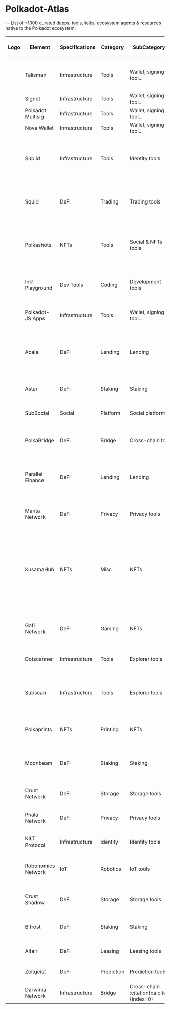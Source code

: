 # Polkadot-Atlas
-- List of +1000 curated dapps, tools, talks, ecosystem agents &amp; resources native to the Polkadot ecosystem.

| Logo | Element                 | Specifications   | Category | SubCategory 1                    | Web | Github | By LV: 15akZwzufEzFzfh18y4Q81Ci8TXyvH6hyUkRrxJED2MjEYhe | Additional Info                                                                 | Linkedin                    | Related Legal Entity / Team | Related L.E./T. 2 | Related Token/s | Ambassador Program | Community Channels | Docs | Related Content | YT Video |
|------|-------------------------|------------------|----------|----------------------------------|-----|--------|--------------------------------------------------------|---------------------------------------------------------------------------------|-----------------------------|-----------------------------|--------------------|-----------------|-------------------|-------------------|------|-----------------|----------|
|      | Talisman                | Infrastructure   | Tools    | Wallet, signing tool...          | 🌐  | Github | DaBlock                                                | Browser extension wallet for substrate and evm chains                          | Linkedin                    | Talisman                    |                     |                 |                   | Discord            | 📚   |                 |          |
|      | Signet                  | Infrastructure   | Tools    | Wallet, signing tool...          | 🌐  | Github | DaBlock                                                | Multisig wallet                                                                 | Linkedin                    | Talisman                    |                     |                 |                   | Discord            | 📚   | #41             |          |
|      | Polkadot Multisig       | Infrastructure   | Tools    | Wallet, signing tool...          | 🌐  | Github | DaBlock                                                | Multisig wallet                                                                 | Linkedin                    |                             |                     |                 |                   |                    | 📚   |                 |          |
|      | Nova Wallet             | Infrastructure   | Tools    | Wallet, signing tool...          | 🌐  | Github | DaBlock                                                | iOS/Android app wallet                                                          | Linkedin                    | Novasama Technologies        | Nova Foundation     |                 |                   | Element | TG           | 📚   |                 |          |
|      | Sub.id                  | Infrastructure   | Tools    | Identity tools                   | 🌐  | Github | DaBlock                                                | Identity tool to visualize information and link accounts in the Substrate chain | Linkedin                    | Talisman                    |                     |                 |                   |                    | 📚   |                 |          |
|      | Squid                   | DeFi             | Trading  | Trading tools                    | 🌐  | Github | DaBlock                                                | Trading tools to manage portfolio and risk in the Polkadot ecosystem            | Linkedin                    | Squid                       |                     |                 |                   |                    | 📚   |                 |          |
|      | Polkashots              | NFTs             | Tools    | Social & NFTs tools              | 🌐  | Github | DaBlock                                                | Tool to showcase and highlight NFT collections in the Polkadot ecosystem       | Linkedin                    | Polkashots                  |                     |                 |                   |                    | 📚   |                 |          |
|      | Ink! Playground         | Dev Tools        | Coding   | Development tools                | 🌐  | Github | DaBlock                                                | Playground to develop and test ink! smart contracts                             | Linkedin                    | Parity                      |                     |                 |                   |                    | 📚   |                 |          |
|      | Polkadot-JS Apps        | Infrastructure   | Tools    | Wallet, signing tool...          | 🌐  | Github | DaBlock                                                | Official Polkadot wallet and dapp browser                                       | Linkedin                    | Web3 Foundation              |                     |                 |                   |                    | 📚   |                 |          |
|      | Acala                   | DeFi             | Lending  | Lending                          | 🌐  | Github | DaBlock                                                | Decentralized finance platform for lending and staking in the Polkadot network | Linkedin                    | Acala Foundation            |                     | ACA             |                   |                    | 📚   |                 |          |
|      | Astar                   | DeFi             | Staking  | Staking                          | 🌐  | Github | DaBlock                                                | Multi-chain decentralized application hub                                        | Linkedin                    | Astar Foundation            |                     | ASTR            |                   |                    | 📚   |                 |          |
|      | SubSocial               | Social           | Platform | Social platforms                 | 🌐  | Github | DaBlock                                                | Decentralized social media platform                                             | Linkedin                    | SubSocial Foundation        |                     | SUB             |                   |                    | 📚   |                 |          |
|      | PolkaBridge             | DeFi             | Bridge   | Cross-chain tools                | 🌐  | Github | DaBlock                                                | Bridge between Polkadot and other blockchains                                    | Linkedin                    | PolkaBridge                 |                     | PBR             |                   |                    | 📚   |                 |          |
|      | Parallel Finance        | DeFi             | Lending  | Lending                          | 🌐  | Github | DaBlock                                                | Decentralized finance protocol for lending, staking, and borrowing              | Linkedin                    | Parallel Finance            |                     | PARA            |                   |                    | 📚   |                 |          |
|      | Manta Network           | DeFi             | Privacy  | Privacy tools                    | 🌐  | Github | DaBlock                                                | Privacy-preserving decentralized finance protocol                                | Linkedin                    | Manta Network               |                     | MANTA           |                   |                    | 📚   |                 |          |
|      | KusamaHub               | NFTs             | Misc    | NFTs                              | 🌐  | Github | DaBlock                                                | Open-source project based on KSM Network, which collects NFTs statistics and social media info, including user sentiment | Linkedin                    |                           |                     |                 |                   |                    | 📚   |                 |          |
|      | Gafi Network            | DeFi             | Gaming   | NFTs                              | 🌐  | Github | DaBlock                                                | Inactive in the last 6 months. Polkadot App never launched                      | Linkedin                    |                           |                     |                 |                   |                    | 📚   |                 |          |
|      | Dotscanner              | Infrastructure   | Tools    | Explorer tools                   | 🌐  | Github | DaBlock                                                | Blockchain explorer for Polkadot                                                | Linkedin                    | DotScanner                  |                     |                 |                   |                    | 📚   |                 |          |
|      | Subscan                 | Infrastructure   | Tools    | Explorer tools                   | 🌐  | Github | DaBlock                                                | Blockchain explorer for Polkadot, Kusama, and other Substrate-based chains      | Linkedin                    | DotScanner                  |                     |                 |                   |                    | 📚   |                 |          |
|      | Polkaprints             | NFTs             | Printing | NFTs                              | 🌐  | Github | DaBlock                                                | NFT printing service in the Polkadot ecosystem                                  | Linkedin                    | Polkaprints                 |                     |                 |                   |                    | 📚   |                 |          |
|      | Moonbeam                | DeFi             | Staking  | Staking                          | 🌐  | Github | DaBlock                                                | Ethereum-compatible smart contract platform on Polkadot                         | Linkedin                    | Moonbeam Foundation         |                     | GLMR            |                   |                    | 📚   |                 |          |
|      | Crust Network           | DeFi             | Storage  | Storage tools                    | 🌐  | Github | DaBlock                                                | Decentralized cloud storage network                                             | Linkedin                    | Crust Network               |                     | CRU             |                   |                    | 📚   |                 |          |
|      | Phala Network           | DeFi             | Privacy  | Privacy tools                    | 🌐  | Github | DaBlock                                                | Confidential smart contract network                                             | Linkedin                    | Phala Network               |                     | PHA             |                   |                    | 📚   |                 |          |
|      | KILT Protocol           | Infrastructure   | Identity | Identity tools                   | 🌐  | Github | DaBlock                                                | Decentralized identity protocol                                                 | Linkedin                    | KILT Protocol               |                     | KILT            |                   |                    | 📚   |                 |          |
|      | Robonomics Network      | IoT              | Robotics | IoT tools                        | 🌐  | Github | DaBlock                                                | Internet of Things (IoT) platform for robotics and automation                   | Linkedin                    | Robonomics Network          |                     | XRT             |                   |                    | 📚   |                 |          |
|      | Crust Shadow            | DeFi             | Storage  | Storage tools                    | 🌐  | Github | DaBlock                                                | Decentralized cloud storage network on Kusama                                   | Linkedin                    | Crust Network               |                     | CSM             |                   |                    | 📚   |                 |          |
|      | Bifrost                 | DeFi             | Staking  | Staking                          | 🌐  | Github | DaBlock                                                | Liquidity provider for staking and crowdloans                                   | Linkedin                    | Bifrost Network             |                     | BNC             |                   |                    | 📚   |                 |          |
|      | Altair                  | DeFi             | Leasing  | Leasing tools                    | 🌐  | Github | DaBlock                                                | Decentralized leasing platform                                                  | Linkedin                    | Centrifuge                  |                     | AIR             |                   |                    | 📚   |                 |          |
|      | Zeitgeist               | DeFi             | Prediction | Prediction tools                 | 🌐  | Github | DaBlock                                                | Prediction markets platform                                                     | Linkedin                    | Zeitgeist                   |                     | ZTG             |                   |                    | 📚   |                 |          |
|      | Darwinia Network        | Infrastructure   | Bridge   | Cross-chain &#8203;:citation[oaicite:0]{index=0}&#8203;
